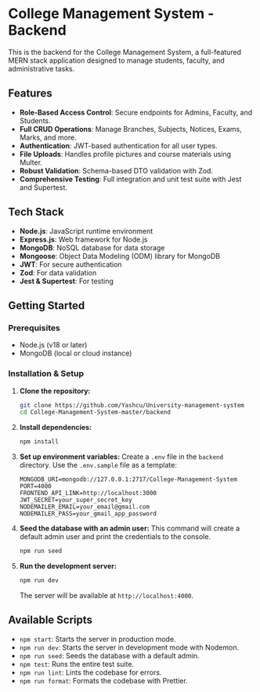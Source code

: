 # College Management System - Backend

This is the backend for the College Management System, a full-featured MERN stack application designed to manage students, faculty, and administrative tasks.

## Features

- **Role-Based Access Control**: Secure endpoints for Admins, Faculty, and Students.
- **Full CRUD Operations**: Manage Branches, Subjects, Notices, Exams, Marks, and more.
- **Authentication**: JWT-based authentication for all user types.
- **File Uploads**: Handles profile pictures and course materials using Multer.
- **Robust Validation**: Schema-based DTO validation with Zod.
- **Comprehensive Testing**: Full integration and unit test suite with Jest and Supertest.

## Tech Stack

- **Node.js**: JavaScript runtime environment
- **Express.js**: Web framework for Node.js
- **MongoDB**: NoSQL database for data storage
- **Mongoose**: Object Data Modeling (ODM) library for MongoDB
- **JWT**: For secure authentication
- **Zod**: For data validation
- **Jest & Supertest**: For testing

## Getting Started

### Prerequisites

- Node.js (v18 or later)
- MongoDB (local or cloud instance)

### Installation & Setup

1.  **Clone the repository:**

    ```bash
    git clone https://github.com/Yashcu/University-management-system
    cd College-Management-System-master/backend
    ```

2.  **Install dependencies:**

    ```bash
    npm install
    ```

3.  **Set up environment variables:**
    Create a `.env` file in the `backend` directory. Use the `.env.sample` file as a template:

    ```
    MONGODB_URI=mongodb://127.0.0.1:2717/College-Management-System
    PORT=4000
    FRONTEND_API_LINK=http://localhost:3000
    JWT_SECRET=your_super_secret_key
    NODEMAILER_EMAIL=your_email@gmail.com
    NODEMAILER_PASS=your_gmail_app_password
    ```

4.  **Seed the database with an admin user:**
    This command will create a default admin user and print the credentials to the console.

    ```bash
    npm run seed
    ```

5.  **Run the development server:**
    ```bash
    npm run dev
    ```
    The server will be available at `http://localhost:4000`.

## Available Scripts

- `npm start`: Starts the server in production mode.
- `npm run dev`: Starts the server in development mode with Nodemon.
- `npm run seed`: Seeds the database with a default admin.
- `npm test`: Runs the entire test suite.
- `npm run lint`: Lints the codebase for errors.
- `npm run format`: Formats the codebase with Prettier.
